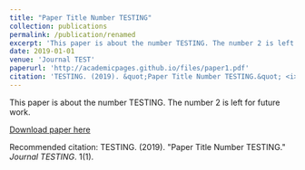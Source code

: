 ```yaml
---
title: "Paper Title Number TESTING"
collection: publications
permalink: /publication/renamed
excerpt: 'This paper is about the number TESTING. The number 2 is left for future work.'
date: 2019-01-01
venue: 'Journal TEST'
paperurl: 'http://academicpages.github.io/files/paper1.pdf'
citation: 'TESTING. (2019). &quot;Paper Title Number TESTING.&quot; <i>Journal TESTING</i>. 1(1).'
---
```

This paper is about the number TESTING. The number 2 is left for future work.

[Download paper here](http://academicpages.github.io/files/paper1.pdf)

Recommended citation: TESTING. (2019). "Paper Title Number TESTING." <i>Journal TESTING</i>. 1(1).